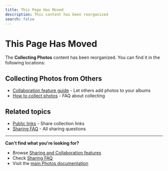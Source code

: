 ```yaml
---
title: This Page Has Moved
description: This content has been reorganized
search: false
---
```


# This Page Has Moved

The **Collecting Photos** content has been reorganized. You can find it in the following locations:

## Collecting Photos from Others

- [Collaboration feature guide](/photos/features/sharing-and-collaboration/collaboration) - Let others add photos to your albums
- [How to collect photos](/photos/faq/sharing-and-collaboration#collect-photos) - FAQ about collecting

## Related topics

- [Public links](/photos/features/sharing-and-collaboration/public-links) - Share collection links
- [Sharing FAQ](/photos/faq/sharing-and-collaboration) - All sharing questions

---

**Can't find what you're looking for?**

- Browse [Sharing and Collaboration features](/photos/features/sharing-and-collaboration/share)
- Check [Sharing FAQ](/photos/faq/sharing-and-collaboration)
- Visit the [main Photos documentation](/photos/)
